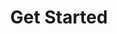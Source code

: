 ---
published: false
layout: watch-novideo
categories: watch
series-id: get-started
title: Get Started
---